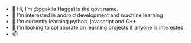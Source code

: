 - 👋 Hi, I’m @ggakila Haggai is the govt name.
- 👀 I’m interested in android development and machine learning
- 🌱 I’m currently learning python, javascript and C++
- 💞️ I’m looking to collaborate on learning projects if anyone is interested.
- 📫 

<!---
See YA
--->

